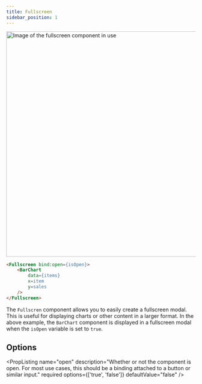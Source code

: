 ```yaml
---
title: Fullscreen
sidebar_position: 1
---
```


<img src="/img/fullscreen.png" alt="Image of the fullscreen component in use" width="600"/>

```markdown
<Fullscreen bind:open={isOpen}>
	<BarChart
		data={items}
		x=item
		y=sales
	/>
</Fullscreen>
```

The `Fullscren` component allows you to easily create a fullscreen modal. This is useful for displaying charts or other content in a larger format. In the above example, the `BarChart` component is displayed in a fullscreen modal when the `isOpen` variable is set to `true`.

## Options

<PropListing 
    name="open"
    description="Whether or not the component is open. For most use cases, this should be a binding attached to a button or similar input."
	required
	options={['true', 'false']}
    defaultValue="false"
/>